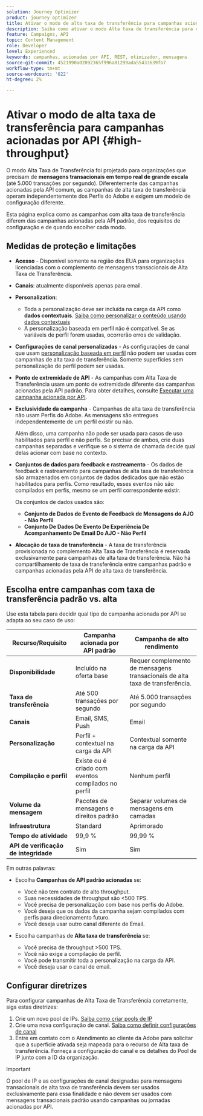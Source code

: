 ```yaml
---
solution: Journey Optimizer
product: journey optimizer
title: Ativar o modo de alta taxa de transferência para campanhas acionadas por API
description: Saiba como ativar o modo Alta taxa de transferência para campanhas acionadas por API.
feature: Campaigns, API
topic: Content Management
role: Developer
level: Experienced
keywords: campanhas, acionadas por API, REST, otimizador, mensagens
source-git-commit: 4521990a02092365f996a81299ada55433639fb7
workflow-type: tm+mt
source-wordcount: '622'
ht-degree: 2%

---
```



# Ativar o modo de alta taxa de transferência para campanhas acionadas por API {#high-throughput}

O modo Alta Taxa de Transferência foi projetado para organizações que precisam de **mensagens transacionais em tempo real de grande escala** (até 5.000 transações por segundo). Diferentemente das campanhas acionadas pela API comum, as campanhas de alta taxa de transferência operam independentemente dos Perfis do Adobe e exigem um modelo de configuração diferente.

Esta página explica como as campanhas com alta taxa de transferência diferem das campanhas acionadas pela API padrão, dos requisitos de configuração e de quando escolher cada modo.

## Medidas de proteção e limitações

* **Acesso** - Disponível somente na região dos EUA para organizações licenciadas com o complemento de mensagens transacionais de Alta Taxa de Transferência.

* **Canais**: atualmente disponíveis apenas para email.

* **Personalization**:

   * Toda a personalização deve ser incluída na carga da API como **dados contextuais**. [Saiba como personalizar o conteúdo usando dados contextuais](../campaigns/api-triggered-campaign-action.md#contextual)
   * A personalização baseada em perfil não é compatível. Se as variáveis de perfil forem usadas, ocorrerão erros de validação.

* **Configurações de canal personalizadas** - As configurações de canal que usam [personalização baseada em perfil](../email/surface-personalization.md) não podem ser usadas com campanhas de alta taxa de transferência. Somente superfícies sem personalização de perfil podem ser usadas.

* **Ponto de extremidade de API** - As campanhas com Alta Taxa de Transferência usam um ponto de extremidade diferente das campanhas acionadas pela API padrão. Para obter detalhes, consulte [Executar uma campanha acionada por API](../campaigns/trigger-campaigns.md#trigger).

* **Exclusividade da campanha** - Campanhas de alta taxa de transferência não usam Perfis do Adobe. As mensagens são entregues independentemente de um perfil existir ou não.

  Além disso, uma campanha não pode ser usada para casos de uso habilitados para perfil e não perfis. Se precisar de ambos, crie duas campanhas separadas e verifique se o sistema de chamada decide qual delas acionar com base no contexto.

* **Conjuntos de dados para feedback e rastreamento** - Os dados de feedback e rastreamento para campanhas de alta taxa de transferência são armazenados em conjuntos de dados dedicados que não estão habilitados para perfis. Como resultado, esses eventos não são compilados em perfis, mesmo se um perfil correspondente existir.

  Os conjuntos de dados usados são:

   * **Conjunto de Dados de Evento de Feedback de Mensagens do AJO - Não Perfil**
   * **Conjunto De Dados De Evento De Experiência De Acompanhamento De Email Do AJO - Não Perfil**

* **Alocação de taxa de transferência** - A taxa de transferência provisionada no complemento Alta Taxa de Transferência é reservada exclusivamente para campanhas de alta taxa de transferência. Não há compartilhamento de taxa de transferência entre campanhas padrão e campanhas acionadas pela API de alta taxa de transferência.

## Escolha entre campanhas com taxa de transferência padrão vs. alta

Use esta tabela para decidir qual tipo de campanha acionada por API se adapta ao seu caso de uso:

| Recurso/Requisito | Campanha acionada por API padrão | Campanha de alto rendimento |
|------------------------|---------------------------------|---------------------------|
| **Disponibilidade** | Incluído na oferta base | Requer complemento de mensagens transacionais de alta taxa de transferência. |
| **Taxa de transferência** | Até 500 transações por segundo | Até 5.000 transações por segundo |
| **Canais** | Email, SMS, Push | Email |
| **Personalização** | Perfil + contextual na carga da API | Contextual somente na carga da API |
| **Compilação e perfil** | Existe ou é criado com eventos compilados no perfil | Nenhum perfil |
| **Volume da mensagem** | Pacotes de mensagens e direitos padrão | Separar volumes de mensagens em camadas |
| **Infraestrutura** | Standard | Aprimorado |
| **Tempo de atividade** | 99,9 % | 99,99 % |
| **API de verificação de integridade** | Sim | Sim |

Em outras palavras:

* Escolha **Campanhas de API padrão acionadas** se:
   * Você não tem contrato de alto throughput.
   * Suas necessidades de throughput são &lt;500 TPS.
   * Você precisa de personalização com base nos perfis do Adobe.
   * Você deseja que os dados da campanha sejam compilados com perfis para direcionamento futuro.
   * Você deseja usar outro canal diferente de Email.

* Escolha campanhas de **Alta taxa de transferência** se:
   * Você precisa de throughput >500 TPS.
   * Você não exige a compilação de perfil.
   * Você pode transmitir toda a personalização na carga da API.
   * Você deseja usar o canal de email.

## Configurar diretrizes

Para configurar campanhas de Alta Taxa de Transferência corretamente, siga estas diretrizes:

1. Crie um novo pool de IPs. [Saiba como criar pools de IP](../configuration/ip-pools.md)
1. Crie uma nova configuração de canal. [Saiba como definir configurações de canal](../configuration/channel-surfaces.md)
1. Entre em contato com o Atendimento ao cliente da Adobe para solicitar que a superfície ativada seja mapeada para o recurso de Alta taxa de transferência. Forneça a configuração do canal e os detalhes do Pool de IP junto com a ID da organização.

>[!IMPORTANT]
>
>O pool de IP e as configurações de canal designadas para mensagens transacionais de alta taxa de transferência devem ser usados exclusivamente para essa finalidade e não devem ser usados com mensagens transacionais padrão usando campanhas ou jornadas acionadas por API.
